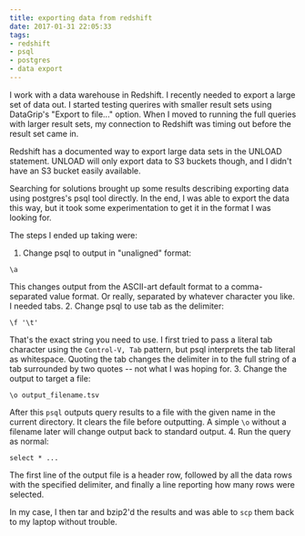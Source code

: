 ```yaml
---
title: exporting data from redshift
date: 2017-01-31 22:05:33
tags:
- redshift
- psql
- postgres
- data export
---
```

I work with a data warehouse in Redshift. I recently needed to export a large set of data out. I started testing querires with smaller result sets using DataGrip's "Export to file..." option. When I moved to running the full queries with larger result sets, my connection to Redshift was timing out before the result set came in.

Redshift has a documented way to export large data sets in the UNLOAD statement. UNLOAD will only export data to S3 buckets though, and I didn't have an S3 bucket easily available.

Searching for solutions brought up some results describing exporting data using postgres's psql tool directly. In the end, I was able to export the data this way, but it took some experimentation to get it in the format I was looking for.

The steps I ended up taking were:
1. Change psql to output in "unaligned" format:
  ```
  \a
  ```
  This changes output from the ASCII-art default format to a comma-separated value format. Or really, separated by whatever character you like. I needed tabs.
2. Change psql to use tab as the delimiter:
  ```
  \f '\t'
  ```
  That's the exact string you need to use. I first tried to pass a literal tab character using the `Control-V, Tab` pattern, but psql interprets the tab literal as whitespace. Quoting the tab changes the delimiter in to the full string of a tab surrounded by two quotes -- not what I was hoping for.
3. Change the output to target a file:
  ```
  \o output_filename.tsv
  ```
  After this `psql` outputs query results to a file with the given name in the current directory. It clears the file before outputting. A simple `\o` without a filename later will change output back to standard output.
4. Run the query as normal:
  ```
  select * ...
  ```
  The first line of the output file is a header row, followed by all the data rows with the specified delimiter, and finally a line reporting how many rows were selected.

In my case, I then tar and bzip2'd the results and was able to `scp` them back to my laptop without trouble.
